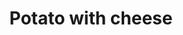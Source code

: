---
layout: item
title: Potato with cheese
item-id: 6705
datatable: true
id: 6705
name: "Potato with cheese"
members: true
lowalch: 3
highalch: 4
examine: "A baked potato with butter and cheese."
monsters:
  - id: 6618
    name: "Crazy archaeologist"
    members: true
    combat_level: 204
    wiki_url: "https://oldschool.runescape.wiki/w/Crazy_archaeologist"
    drops:
      - quantity: "3"
        rarity: 0.0625
        drop_requirements: null
  - id: 7806
    name: "Deranged archaeologist"
    members: true
    combat_level: 276
    wiki_url: "https://oldschool.runescape.wiki/w/Deranged_archaeologist"
    drops:
      - quantity: "3"
        rarity: 0.0625
        drop_requirements: null
---